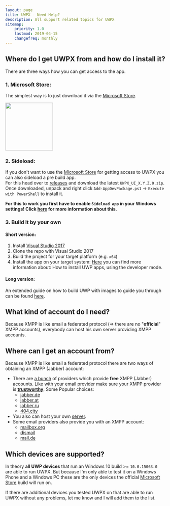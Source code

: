 ```yaml
---
layout: page
title: UWPX - Need Help?
description: All support related topics for UWPX
sitemap:
    priority: 1.0
    lastmod: 2019-04-15
    changefreq: monthly
---
```

## Where do I get UWPX from and how do I install it?
There are three ways how you can get access to the app.

### 1. Microsoft Store:
The simplest way is to just download it via the [Microsoft Store](https://www.microsoft.com/store/apps/9NW16X9JB5WV).

[<img src="https://assets.windowsphone.com/85864462-9c82-451e-9355-a3d5f874397a/English_get-it-from-MS_InvariantCulture_Default.png" width="150">](https://www.microsoft.com/store/apps/9NW16X9JB5WV?ocid=badge)

### 2. Sideload:
If you don't want to use the [Microsoft Store](https://www.microsoft.com/store/apps/9NW16X9JB5WV) for getting access to UWPX you can also sideload a pre build app.  
For this head over to [releases](https://github.com/UWPX/UWPX-Client/releases) and download the latest `UWPX_UI_X.Y.Z.0.zip`.  
Once downloaded, unpack and right click `Add-AppDevPackage.ps1` -> `Execute with PowerShell` to install it.

**For this to work you first have to enable `Sideload app` in your Windows settings! Click [here](https://www.windowscentral.com/how-enable-windows-10-sideload-apps-outside-store) for more information about this.**

### 3. Build it by your own
#### Short version:
1. Install [Visual Studio 2017](https://www.visualstudio.com/de/downloads)
2. Clone the repo with Visual Studio 2017
3. Build the project for your target platform (e.g. `x64`)
4. Install the app on your target system:
[Here](https://docs.microsoft.com/en-us/windows/uwp/get-started/enable-your-device-for-development) you can find more information about: How to install UWP apps, using the developer mode.

#### Long version:
An extended guide on how to build UWP with images to guide you through can be found [here](https://uwpx.org/development/).

## What kind of account do I need?
Because XMPP is like email a federated protocol (=> there are no "__official__" XMPP accounts), everybody can host his own server providing XMPP accounts.

## Where can I get an account from?
Because XMPP is like email a federated protocol there are two ways of obtaining an XMPP (Jabber) account:
- There are [a bunch](https://list.jabber.at/) of providers which provide __free__ XMPP (Jabber) accounts. Like with your email provider make sure your XMPP provider is [**trustworthy**](https://xmpp.net/). Some Popular choices:
    - [jabber.de](https://www.jabber.de/anmeldung/)
    - [jabber.at](https://jabber.at/account/register/)
    - [jabber.ru](https://www.jabber.ru/register)
    - [404.city](https://404.city/#registration)
- You also can host your own [server](https://xmpp.org/software/servers.html).
- Some email providers also provide you with an XMPP account:
    - [mailbox.org](https://userforum.mailbox.org/knowledge-base/article/was-ist-jabber-xmpp)
    - [dismail](https://dismail.de/)
    - [mail.de](https://mail.de/hilfe/chat-jabber-einstellungen)

## Which devices are supported?
In theory **all UWP devices** that run an Windows 10 build >= `10.0.15063.0` are able to run UWPX.
But because I'm only able to test it on a Windows Phone and a Windows PC these are the only devices the official [Microsoft Store](https://www.microsoft.com/store/apps/9nw16x9jb5wv?ocid=badge) build will run on.

If there are additional devices you tested UWPX on that are able to run UWPX without any problems, let me know and I will add them to the list.
